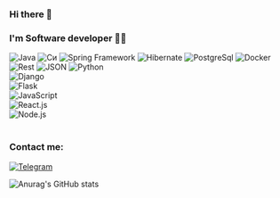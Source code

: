 ### Hi there 👋

### I'm Software developer 👨‍💻
![Java](https://img.shields.io/badge/-Java_11-lightgrey?style=for-the-badge&logo=oracle&logoColor=red)
![Cи](https://img.shields.io/badge/C-lightgrey?style=for-the-badge&logo=C&logoColor=6296CC)
![Spring Framework](https://img.shields.io/badge/-Spring-lightgrey?style=for-the-badge&logo=Spring&logoColor=green)
![Hibernate](https://img.shields.io/badge/-Hibernate_ORM-lightgrey?style=for-the-badge&logo=Hibernate)
![PostgreSql](https://img.shields.io/badge/-PostgreSql-lightgrey?style=for-the-badge&logo=PostgreSql&logoColor=black)
![Docker](https://img.shields.io/badge/-Docker-lightgrey?style=for-the-badge&logo=Docker)
![Rest](https://img.shields.io/badge/-Rest_API-lightgrey?style=for-the-badge)
![JSON](https://img.shields.io/static/v1?style=for-the-badge&message=JSON&color=lightgrey&logo=JSON&logoColor=FFFFFF&label=)
![Python](https://img.shields.io/badge/-Python-lightgrey?style=for-the-badge&logo=Python&logoColor=blue)  
![Django](https://img.shields.io/badge/-Django-lightgrey?style=for-the-badge&logo=Django&logoColor=green)  
![Flask](https://img.shields.io/badge/-Flask-lightgrey?style=for-the-badge&logo=Flask&logoColor=black)  
![JavaScript](https://img.shields.io/badge/-JavaScript-lightgrey?style=for-the-badge&logo=JavaScript&logoColor=yellow)  
![React.js](https://img.shields.io/badge/-React.js-lightgrey?style=for-the-badge&logo=React&logoColor=blue)  
![Node.js](https://img.shields.io/badge/-Node.js-lightgrey?style=for-the-badge&logo=Node.js&logoColor=green) 
<br><br>


### Contact me:
[![Telegram](https://img.shields.io/badge/-Telegram-lightgrey?style=for-the-badge&logo=telegram)](https://t.me/abhi_ss35)

![Anurag's GitHub stats](https://github-readme-stats.vercel.app/api?username=abhishekfresh&show_icons=true&hide=stars)
